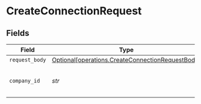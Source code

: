 # CreateConnectionRequest


## Fields

| Field                                                                                                      | Type                                                                                                       | Required                                                                                                   | Description                                                                                                | Example                                                                                                    |
| ---------------------------------------------------------------------------------------------------------- | ---------------------------------------------------------------------------------------------------------- | ---------------------------------------------------------------------------------------------------------- | ---------------------------------------------------------------------------------------------------------- | ---------------------------------------------------------------------------------------------------------- |
| `request_body`                                                                                             | [Optional[operations.CreateConnectionRequestBody]](../../models/operations/createconnectionrequestbody.md) | :heavy_minus_sign:                                                                                         | N/A                                                                                                        |                                                                                                            |
| `company_id`                                                                                               | *str*                                                                                                      | :heavy_check_mark:                                                                                         | Unique identifier for a company.                                                                           | 8a210b68-6988-11ed-a1eb-0242ac120002                                                                       |